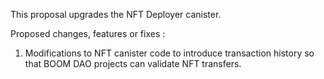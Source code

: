 This proposal upgrades the NFT Deployer canister. 
    
Proposed changes, features or fixes : 
1. Modifications to NFT canister code to introduce transaction history so that BOOM DAO projects can validate NFT transfers.
